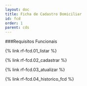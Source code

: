 ```yaml
---
layout: doc
title: Ficha de Cadastro Domiciliar
id: fcd
order: 1
parent: cds
---
```


###Requisitos Funcionais

{% link rf-fcd.01_listar %}

{% link rf-fcd.02_cadastrar %}

{% link rf-fcd.03_atualizar %}

{% link rf-fcd.04_historico_fcd %}